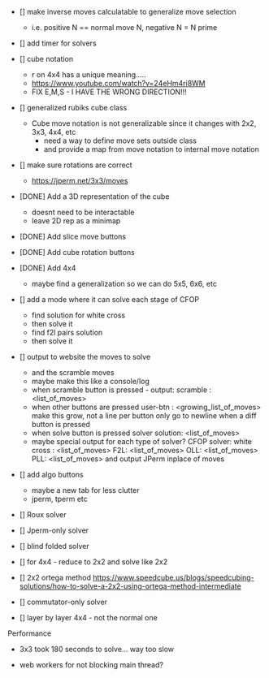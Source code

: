 

- [] make inverse moves calculatable to generalize move selection
    - i.e. positive N == normal move N, negative N = N prime

- [] add timer for solvers


- [] cube notation
    - r on 4x4 has a unique meaning.....
    - https://www.youtube.com/watch?v=24eHm4ri8WM
    - FIX E,M,S - I HAVE THE WRONG DIRECTION!!!


- [] generalized rubiks cube class
    - Cube move notation is not generalizable since it changes with 2x2, 3x3, 4x4, etc
        - need a way to define move sets outside class
        - and provide a map from move notation to internal move notation

- [] make sure rotations are correct
    - https://jperm.net/3x3/moves

- [DONE] Add a 3D representation of the cube
    - doesnt need to be interactable
    - leave 2D rep as a minimap
- [DONE] Add slice move buttons
- [DONE] Add cube rotation buttons

- [DONE] Add 4x4
     - maybe find a generalization so we can do 5x5, 6x6, etc

- [] add a mode where it can solve each stage of CFOP 
    - find solution for white cross
    - then solve it
    - find f2l pairs solution
    - then solve it

- [] output to website the moves to solve
    - and the scramble moves
    - maybe make this like a console/log
    - when scramble button is pressed - output:
        scramble : <list_of_moves>
    - when other buttons are pressed
        user-btn : <growing_list_of_moves> 
        make this grow, not a line per button
        only go to newline when a diff button is pressed
    - when solve button is pressed
        solver solution: <list_of_moves>
    - maybe special output for each type of solver?
        CFOP solver:
            white cross : <list_of_moves>
            F2L: <list_of_moves>
            OLL: <list_of_moves>
            PLL: <list_of_moves>
            and output JPerm inplace of moves

- [] add algo buttons
    - maybe a new tab for less clutter
    - jperm, tperm etc

- [] Roux solver
- [] Jperm-only solver
- [] blind folded solver
- [] for 4x4 - reduce to 2x2 and solve like 2x2
- [] 2x2 ortega method https://www.speedcube.us/blogs/speedcubing-solutions/how-to-solve-a-2x2-using-ortega-method-intermediate
- [] commutator-only solver
- [] layer by layer 4x4 - not the normal one




Performance
- 3x3 took 180 seconds to solve... way too slow

- web workers for not blocking main thread?


